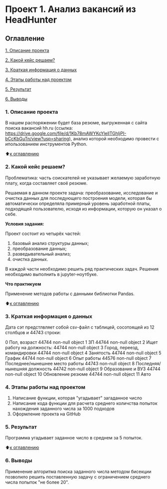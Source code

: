 # Проект 1. Анализ вакансий из HeadHunter

## Оглавление
[1. Описание проекта](https://github.com/IShinkarev/sf_data_sience/tree/main/PROJECT-1_Анализ_вакансий_из_HeadHunter/README.md#Описание-проекта)

[2. Какой кейс решаем?](https://github.com/IShinkarev/sf_data_sience/tree/main/PROJECT-1_Анализ_вакансий_из_HeadHunter/README.md#Какой-кейс-решаем)

[3. Краткая информация о данных](https://github.com/IShinkarev/sf_data_sience/tree/main/PROJECT-1_Анализ_вакансий_из_HeadHunter/README.md#Краткая-информация-о-данных)

[4. Этапы работы над проектом](https://github.com/IShinkarev/sf_data_sience/tree/main/PROJECT-1_Анализ_вакансий_из_HeadHunter/README.md#Выводы)

[5. Результат](https://github.com/IShinkarev/sf_data_sience/tree/main/PROJECT-1_Анализ_вакансий_из_HeadHunter/README.md#Результат)

[6. Выводы](https://github.com/IShinkarev/sf_data_sience/tree/main/PROJECT-1_Анализ_вакансий_из_HeadHunter/README.md#Выводы)

### 1. Описание проекта
В нашем распоряжении будет база резюме, выгруженная с сайта поиска вакансий hh.ru (ссылка: https://drive.google.com/file/d/1Kb78mAWYKcYlellTGhIjPI-bCcKbGuTn/view?usp=sharing), анализ которой необходимо провести с ипользованием инструментов Python.

:arrow_up:[к оглавлению](https://github.com/IShinkarev/sf_data_sience/tree/main/PROJECT-1_Анализ_вакансий_из_HeadHunter/README.md#Оглавление)

### 2. Какой кейс решаем?

Проблематика: часть соискателей не указывает желаемую заработную плату, когда составляет своё резюме.

Решаемая в данном проекте задача:  преобразование, исследование и очистка данных для последующего построения модели, которая бы автоматически определяла примерный уровень заработной платы, подходящей пользователю, исходя из информации, которую он указал о себе.

**Условия задания:**

Проект состоит из четырёх частей:
1. базовый анализ структуры данных;
2. преобразование данных;
3. разведывательный анализ;
4. очистка данных.

В каждой части необходимо решить ряд практических задач. Решения необходимо выполнить в jupyter-ноутбуке.

**Что практикуем**

Применение методов работы с данными библиотки Pandas.

:arrow_up:[к оглавлению](https://github.com/IShinkarev/sf_data_sience/tree/main/PROJECT-1_Анализ_вакансий_из_HeadHunter/README.md#Оглавление)

### 3. Краткая информация о данных

Дата сэт предстлвляет собой csv-файл с таблицей, сосотоящей из 12 столбцов и 44743 строки:

 0    Пол, возраст                    44744 non-null  object
 1   ЗП                               44744 non-null  object
 2   Ищет работу на должность:        44744 non-null  object
 3   Город, переезд, командировки     44744 non-null  object
 4   Занятость                        44744 non-null  object
 5   График                           44744 non-null  object
 6   Опыт работы                      44576 non-null  object
 7   Последнее/нынешнее место работы  44743 non-null  object
 8   Последняя/нынешняя должность     44742 non-null  object
 9   Образование и ВУЗ                44744 non-null  object
 10  Обновление резюме                44744 non-null  object
 11  Авто           

### 4. Этапы работы над проектом

1. Написание функции, которая "угадывает" загаданное число
2. Написание кода функции для расчета среднего количства попыток нахождения заданного числа за 1000 подходов
3. Оформление проекта на GitHub

### 5. Результат

Программа угадывает заданное число в среднем за 5 попыток.  

:arrow_up:[к оглавлению](https://github.com/IShinkarev/sf_data_sience/tree/main/PROJECT-1_Анализ_вакансий_из_HeadHunter/README.md#Оглавление)

### 6. Выводы

Применение алгоритма поиска заданного числа методом бисекции позволило решить поставленную задачу с ограничением среднего числа попыток "не более 20". 
